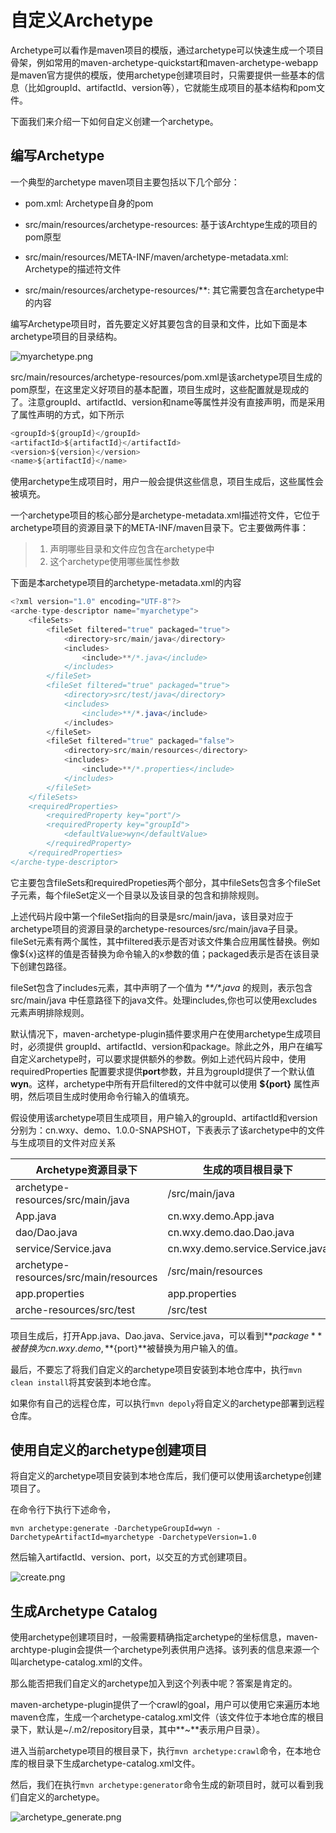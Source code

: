 # 自定义Archetype

Archetype可以看作是maven项目的模版，通过archetype可以快速生成一个项目骨架，例如常用的maven-archetype-quickstart和maven-archetype-webapp是maven官方提供的模版，使用archetype创建项目时，只需要提供一些基本的信息（比如groupId、artifactId、version等），它就能生成项目的基本结构和pom文件。

下面我们来介绍一下如何自定义创建一个archetype。

## 编写Archetype

一个典型的archetype maven项目主要包括以下几个部分：

- pom.xml: Archetype自身的pom
- src/main/resources/archetype-resources: 基于该Archtype生成的项目的pom原型

- src/main/resources/META-INF/maven/archetype-metadata.xml: Archetype的描述符文件
- src/main/resources/archetype-resources/**: 其它需要包含在archetype中的内容

编写Archetype项目时，首先要定义好其要包含的目录和文件，比如下面是本archetype项目的目录结构。

![myarchetype.png](https://i.loli.net/2019/09/01/t9zEXUwnQMhZPLR.png)

src/main/resources/archetype-resources/pom.xml是该archetype项目生成的pom原型，在这里定义好项目的基本配置，项目生成时，这些配置就是现成的了。注意groupId、artifactId、version和name等属性并没有直接声明，而是采用了属性声明的方式，如下所示

```java
<groupId>${groupId}</groupId>
<artifactId>${artifactId}</artifactId>
<version>${version}</version>
<name>${artifactId}</name>
```

使用archetype生成项目时，用户一般会提供这些信息，项目生成后，这些属性会被填充。

一个archetype项目的核心部分是archetype-metadata.xml描述符文件，它位于archetype项目的资源目录下的META-INF/maven目录下。它主要做两件事：

> 1. 声明哪些目录和文件应包含在archetype中
> 2. 这个archetype使用哪些属性参数

下面是本archetype项目的archetype-metadata.xml的内容

```java
<?xml version="1.0" encoding="UTF-8"?>
<arche-type-descriptor name="myarchetype">
    <fileSets>
        <fileSet filtered="true" packaged="true">
            <directory>src/main/java</directory>
            <includes>
                <include>**/*.java</include>
            </includes>
        </fileSet>
        <fileSet filtered="true" packaged="true">
            <directory>src/test/java</directory>
            <includes>
                <include>**/*.java</include>
            </includes>
        </fileSet>
        <fileSet filtered="true" packaged="false">
            <directory>src/main/resources</directory>
            <includes>
                <include>**/*.properties</include>
            </includes>
        </fileSet>
    </fileSets>
    <requiredProperties>
        <requiredProperty key="port"/>
        <requiredProperty key="groupId">
            <defaultValue>wyn</defaultValue>
        </requiredProperty>
    </requiredProperties>
</arche-type-descriptor>
```

它主要包含fileSets和requiredPropeties两个部分，其中fileSets包含多个fileSet子元素，每个fileSet定义一个目录以及该目录的包含和排除规则。

上述代码片段中第一个fileSet指向的目录是src/main/java，该目录对应于archetype项目的资源目录的archetype-resources/src/main/java子目录。fileSet元素有两个属性，其中filtered表示是否对该文件集合应用属性替换。例如像${x}这样的值是否替换为命令输入的x参数的值；packaged表示是否在该目录下创建包路径。

fileSet包含了includes元素，其中声明了一个值为  _**/*.java_  的规则，表示包含 src/main/java 中任意路径下的java文件。处理includes,你也可以使用excludes元素声明排除规则。

默认情况下，maven-archetype-plugin插件要求用户在使用archetype生成项目时，必须提供 groupId、artifactId、version和package。除此之外，用户在编写自定义archetype时，可以要求提供额外的参数。例如上述代码片段中，使用 requiredProperties 配置要求提供**port**参数，并且为groupId提供了一个默认值**wyn**。这样，archetype中所有开启filtered的文件中就可以使用 **${port}** 属性声明，然后项目生成时使用命令行输入的值填充。

假设使用该archetype项目生成项目，用户输入的groupId、artifactId和version分别为：cn.wxy、demo、1.0.0-SNAPSHOT，下表表示了该archetype中的文件与生成项目的文件对应关系

| Archetype资源目录下                    | 生成的项目根目录下               |
| -------------------------------------- | -------------------------------- |
| archetype-resources/src/main/java      | /src/main/java                   |
| App.java                               | cn.wxy.demo.App.java             |
| dao/Dao.java                           | cn.wxy.demo.dao.Dao.java         |
| service/Service.java                   | cn.wxy.demo.service.Service.java |
| archetype-resources/src/main/resources | /src/main/resources              |
| app.properties                         | app.properties                   |
| arche-resources/src/test               | /src/test                        |

项目生成后，打开App.java、Dao.java、Service.java，可以看到**${package}**被替换为cn.wxy.demo,**${port}**被替换为用户输入的值。

最后，不要忘了将我们自定义的archetype项目安装到本地仓库中，执行`mvn clean install`将其安装到本地仓库。

如果你有自己的远程仓库，可以执行`mvn depoly`将自定义的archetype部署到远程仓库。

## 使用自定义的archetype创建项目

将自定义的archetype项目安装到本地仓库后，我们便可以使用该archetype创建项目了。

在命令行下执行下述命令，

```shell
mvn archetype:generate -DarchetypeGroupId=wyn -DarchetypeArtifactId=myarchetype -DarchetypeVersion=1.0
```

然后输入artifactId、version、port，以交互的方式创建项目。

![create.png](https://i.loli.net/2019/09/01/1oF7hHMtLAiUZmX.png)

## 生成Archetype Catalog

使用archetype创建项目时，一般需要精确指定archetype的坐标信息，maven-archtype-plugin会提供一个archetype列表供用户选择。该列表的信息来源一个叫archetype-catalog.xml的文件。

那么能否把我们自定义的archetype加入到这个列表中呢？答案是肯定的。

maven-archetype-plugin提供了一个crawl的goal，用户可以使用它来遍历本地maven仓库，生成一个archetype-catalog.xml文件（该文件位于本地仓库的根目录下，默认是~/.m2/repository目录，其中**~**表示用户目录）。

进入当前archetype项目的根目录下，执行`mvn archetype:crawl`命令，在本地仓库的根目录下生成archetype-catalog.xml文件。

然后，我们在执行`mvn archetype:generator`命令生成的新项目时，就可以看到我们自定义的archetype。

![archetype_generate.png](https://i.loli.net/2019/09/01/NTtSCZlJyj3b4rE.png)

